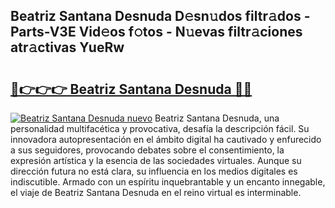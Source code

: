 ## Beatriz Santana Desnuda D𝚎sn𝚞dos filtr𝚊dos - Parts-V3E Vid𝚎os f𝚘tos - N𝚞evas filtr𝚊ciones atr𝚊ctivas YueRw

# <h2><a href="http://mbcwvc.tromn.icu/?c=Beatriz+Santana+Desnuda">🔗👉👉👉 Beatriz Santana Desnuda 🔗🔗</a></h2>

[![Beatriz Santana Desnuda nuevo](https://i.imgur.com/pEAQMta.gif)](http://mbcwvc.tromn.icu/?c=Beatriz+Santana+Desnuda)
Beatriz Santana Desnuda, una personalidad multifacética y provocativa, desafía la descripción fácil. Su innovadora autopresentación en el ámbito digital ha cautivado y enfurecido a sus seguidores, provocando debates sobre el consentimiento, la expresión artística y la esencia de las sociedades virtuales. Aunque su dirección futura no está clara, su influencia en los medios digitales es indiscutible. Armado con un espíritu inquebrantable y un encanto innegable, el viaje de Beatriz Santana Desnuda en el reino virtual es interminable.
